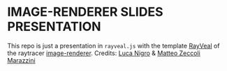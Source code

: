 # IMAGE-RENDERER SLIDES PRESENTATION

This repo is just a presentation in `rayveal.js` with the template [RayVeal](https://rayveal.tech/#/) of the raytracer [image-renderer](https://teozec.github.io/image-renderer/). Credits: [Luca Nigro](https://github.com/ngrlcu) & [Matteo Zeccoli Marazzini](https://github.com/teozec)
